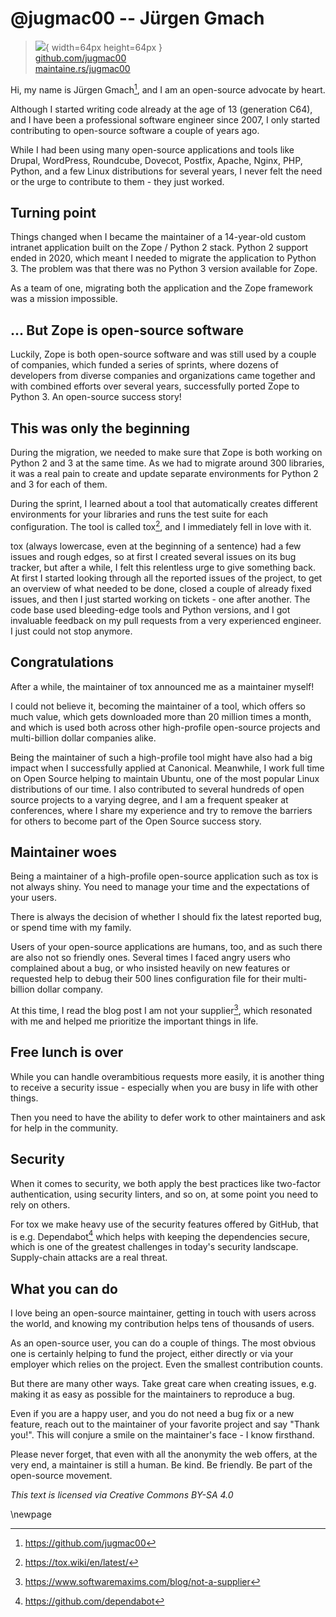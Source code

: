 # @jugmac00 -- Jürgen Gmach

> ![](https://i0.wp.com/github.com/jugmac00.png?resize=200%2C200&ssl=1){ width=64px height=64px }  
> [github.com/jugmac00](https://github.com/jugmac00)  
> [maintaine.rs/jugmac00](https://maintaine.rs/jugmac00)

Hi, my name is Jürgen Gmach[^132], and I am an open-source advocate by heart.

Although I started writing code already at the age of 13 (generation C64), and
I have been a professional software engineer since 2007, I only started
contributing to open-source software a couple of years ago.

While I had been using many open-source applications and tools like Drupal,
WordPress, Roundcube, Dovecot, Postfix, Apache, Nginx, PHP, Python, and a few
Linux distributions for several years, I never felt the need or the urge to
contribute to them - they just worked.

## Turning point

Things changed when I became the maintainer of a 14-year-old custom intranet
application built on the Zope / Python 2 stack. Python 2 support ended in
2020, which meant I needed to migrate the application to Python 3. The problem
was that there was no Python 3 version available for Zope.

As a team of one, migrating both the application and the Zope framework was a
mission impossible.

## ... But Zope is open-source software

Luckily, Zope is both open-source software and was still used by a couple of
companies, which funded a series of sprints, where dozens of developers from
diverse companies and organizations came together and with combined efforts
over several years, successfully ported Zope to Python 3. An open-source
success story!

## This was only the beginning

During the migration, we needed to make sure that Zope is both working on
Python 2 and 3 at the same time. As we had to migrate around 300 libraries, it
was a real pain to create and update separate environments for Python 2 and 3
for each of them.

During the sprint, I learned about a tool that automatically creates different
environments for your libraries and runs the test suite for each configuration.
The tool is called tox[^133], and I immediately fell
in love with it.

tox (always lowercase, even at the beginning of a sentence) had a few issues
and rough edges, so at first I created several issues on its bug tracker, but
after a while, I felt this relentless urge to give something back. At first I
started looking through all the reported issues of the project, to get an
overview of what needed to be done, closed a couple of already fixed issues,
and then I just started working on tickets - one after another. The code base
used bleeding-edge tools and Python versions, and I got invaluable feedback on
my pull requests from a very experienced engineer. I just could not stop
anymore.

## Congratulations

After a while, the maintainer of tox announced me as a maintainer myself!

I could not believe it, becoming the maintainer of a tool, which offers so
much value, which gets downloaded more than 20 million times a month, and which
is used both across other high-profile open-source projects and multi-billion
dollar companies alike.

Being the maintainer of such a high-profile tool might have also had a big
impact when I successfully applied at Canonical. Meanwhile, I work full time on
Open Source helping to maintain Ubuntu, one of the most popular Linux
distributions of our time. I also contributed to several hundreds of open
source projects to a varying degree, and I am a frequent speaker at
conferences, where I share my experience and try to remove the barriers for
others to become part of the Open Source success story.

## Maintainer woes

Being a maintainer of a high-profile open-source application such as tox is not
always shiny. You need to manage your time and the expectations of your users.

There is always the decision of whether I should fix the latest reported bug,
or spend time with my family.

Users of your open-source applications are humans, too, and as such there are
also not so friendly ones. Several times I faced angry users who complained
about a bug, or who insisted heavily on new features or requested help to
debug their 500 lines configuration file for their multi-billion dollar
company.

At this time, I read the blog post
I am not your supplier[^134],
which resonated with me and helped me prioritize the important things in life.

## Free lunch is over

While you can handle overambitious requests more easily, it is another thing to
receive a security issue - especially when you are busy in life with other
things.

Then you need to have the ability to defer work to other maintainers and ask
for help in the community.

## Security

When it comes to security, we both apply the best practices like two-factor
authentication, using security linters, and so on, at some point you need to
rely on others.

For tox we make heavy use of the security features offered by GitHub, that is
e.g. Dependabot[^135] which helps with keeping the
dependencies secure, which is one of the greatest challenges in today's
security landscape. Supply-chain attacks are a real threat.

## What you can do

I love being an open-source maintainer, getting in touch with users across the
world, and knowing my contribution helps tens of thousands of users.

As an open-source user, you can do a couple of things. The most obvious one
is certainly helping to fund the project, either directly or via your employer
which relies on the project. Even the smallest contribution counts.

But there are many other ways. Take great care when creating issues, e.g.
making it as easy as possible for the maintainers to reproduce a bug.

Even if you are a happy user, and you do not need a bug fix or a new feature,
reach out to the maintainer of your favorite project and say "Thank you!". This
will conjure a smile on the maintainer's face - I know firsthand.

Please never forget, that even with all the anonymity the web offers, at the
very end, a maintainer is still a human. Be kind. Be friendly. Be part of the
open-source movement.

_This text is licensed via Creative Commons BY-SA 4.0_

\newpage


[^132]: https://github.com/jugmac00
[^133]: https://tox.wiki/en/latest/
[^134]: https://www.softwaremaxims.com/blog/not-a-supplier
[^135]: https://github.com/dependabot
